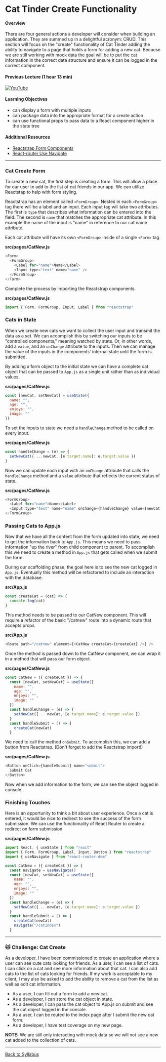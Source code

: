 # Cat Tinder Create Functionality

#### Overview

There are four general actions a developer will consider when building an application. They are summed up in a delightful acronym: CRUD. This section will focus on the "create" functionality of Cat Tinder adding the ability to navigate to a page that holds a form for adding a new cat. Because we are still working with mock data the goal will be to put the cat information in the correct data structure and ensure it can be logged in the correct component.

#### Previous Lecture (1 hour 13 min)

[![YouTube](http://img.youtube.com/vi/JIO4odyznjo/0.jpg)](https://www.youtube.com/watch?v=JIO4odyznjo)

#### Learning Objectives

- can display a form with multiple inputs
- can package data into the appropriate format for a create action
- can use functional props to pass data to a React component higher in the state tree

#### Additional Resources

- [Reactstrap Form Components](https://reactstrap.github.io/?path=/docs/components-forms)
- [React-router Use Navigate](https://reactrouter.com/en/6.15.0/hooks/use-navigate)

---

### Cat Create Form

To create a new cat, the first step is creating a form. This will allow a place for our user to add to the list of cat friends in our app. We can utilize Reactstap to help with form styling.

Reactstrap has an element called `<FormGroup>`. Nested in each `<FormGroup>` tag there will be a label and an input. Each input tag will take two attributes. The first is `type` that describes what information can be entered into the field. The second is `name` that matches the appropriate cat attribute. In this example the name of the input is "name" in reference to our cat name attribute.

Each cat attribute will have its own `<FormGroup>` inside of a single `<Form>` tag.

**src/pages/CatNew.js**

```javascript
<Form>
  <FormGroup>
    <Label for="name">Name</Label>
    <Input type="text" name="name" />
  </FormGroup>
</Form>
```

Complete the process by importing the Reactstrap components.

**src/pages/CatNew.js**

```javascript
import { Form, FormGroup, Input, Label } from "reactstrap"
```

### Cats in State

When we create new cats we want to collect the user input and transmit the data as a set. We can accomplish this by switching our inputs to be "controlled components," meaning watched by state. Or, in other words, add a `value`, and an `onChange` attribute to the inputs. Then we can manage the value of the inputs in the components' internal state until the form is submitted.

By adding a form object to the initial state we can have a complete cat object that can be passed to `App.js` as a single unit rather than as individual values.

**src/pages/CatNew.js**

```javascript
const [newCat, setNewCat] = useState({
  name: "",
  age: "",
  enjoys: "",
  image: ""
})
```

To set the inputs to state we need a `handleChange` method to be called on every input.

**src/pages/CatNew.js**

```javascript
const handleChange = (e) => {
  setNewCat({ ...newCat, [e.target.name]: e.target.value })
}
```

Now we can update each input with an `onChange` attribute that calls the `handleChange` method and a `value` attribute that reflects the current status of state.

**src/pages/CatNew.js**

```javascript
<FormGroup>
  <Label for="name">Name</Label>
  <Input type="text" name="name" onChange={handleChange} value={newCat.name} />
</FormGroup>
```

### Passing Cats to App.js

Now that we have all the content from the form updated into state, we need to get the information back to `App.js`. This means we need to pass information "up the river" from child component to parent. To accomplish this we need to create a method in `App.js` that gets called when we submit the form.

During our scaffolding phase, the goal here is to see the new cat logged in `App.js`. Eventually this method will be refactored to include an interaction with the database.

**src/App.js**

```javascript
const createCat = (cat) => {
  console.log(cat)
}
```

This method needs to be passed to our CatNew component. This will require a refactor of the basic "/catnew" route into a dynamic route that accepts props.

**src/App.js**

```javascript
<Route path="/catnew" element={<CatNew createCat={createCat} />} />
```

Once the method is passed down to the CatNew component, we can wrap it in a method that will pass our form object.

**src/pages/CatNew.js**

```javascript
const CatNew = ({ createCat }) => {
  const [newCat, setNewCat] = useState({
    name: "",
    age: "",
    enjoys: "",
    image: ""
  })
  const handleChange = (e) => {
    setNewCat({ ...newCat, [e.target.name]: e.target.value })
  }
  const handleSubmit = () => {
    createCat(newCat)
  }
```

We need to call the method `onSubmit`. To accomplish this, we can add a button from Reactstrap. (Don't forget to add the Reactstrap import!)

**src/pages/CatNew.js**

```javascript
<Button onClick={handleSubmit} name="submit">
  Submit Cat
</Button>
```

Now when we add information to the form, we can see the object logged in console.

### Finishing Touches

Here is an opportunity to think a bit about user experience. Once a cat is entered, it would be nice to redirect to see the success of the form submission. We can use the functionality of React Router to create a redirect on form submission.

**src/pages/CatNew.js**

```javascript
import React, { useState } from "react"
import { Form, FormGroup, Label, Input, Button } from "reactstrap"
import { useNavigate } from "react-router-dom"

const CatNew = ({ createCat }) => {
  const navigate = useNavigate()
  const [newCat, setNewCat] = useState({
    name: "",
    age: "",
    enjoys: "",
    image: ""
  })
  const handleChange = (e) => {
    setNewCat({ ...newCat, [e.target.name]: e.target.value })
  }
  const handleSubmit = () => {
    createCat(newCat)
    navigate("/catindex")
  }
```

---

### 🐱 Challenge: Cat Create

As a developer, I have been commissioned to create an application where a user can see cute cats looking for friends. As a user, I can see a list of cats. I can click on a cat and see more information about that cat. I can also add cats to the list of cats looking for friends. If my work is acceptable to my client, I may also be asked to add the ability to remove a cat from the list as well as edit cat information.

- As a user, I can fill out a form to add a new cat.
- As a developer, I can store the cat object in state.
- As a developer, I can pass the cat object to App.js on submit and see the cat object logged in the console.
- As a user, I can be routed to the index page after I submit the new cat form.
- As a developer, I have test coverage on my new page.

**NOTE:** We are still only interacting with mock data so we will not see a new cat added to the collection of cats.

---

[Back to Syllabus](../../README.md#cat-tinder-frontend)
